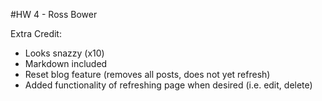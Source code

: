 #HW 4 - Ross Bower

Extra Credit:
  - Looks snazzy (x10)
  - Markdown included
  - Reset blog feature (removes all posts, does not yet refresh)
  - Added functionality of refreshing page when desired (i.e. edit, delete)
